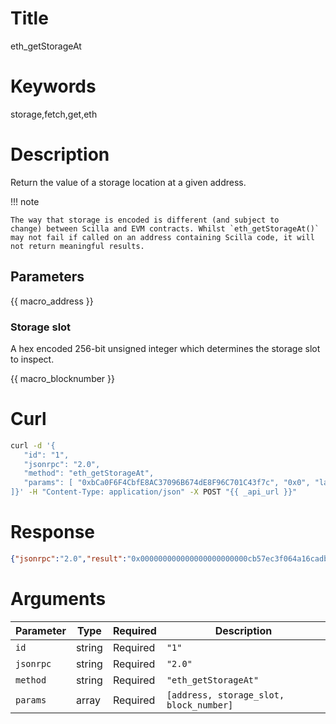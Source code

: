 # Title

eth_getStorageAt

# Keywords

storage,fetch,get,eth

# Description

Return the value of a storage location at a given address.


!!! note

    The way that storage is encoded is different (and subject to
    change) between Scilla and EVM contracts. Whilst `eth_getStorageAt()`
    may not fail if called on an address containing Scilla code, it will
    not return meaningful results.

## Parameters

{{ macro_address }}

### Storage slot

A hex encoded 256-bit unsigned integer which determines the storage slot to inspect.

{{ macro_blocknumber }}

# Curl

```sh
curl -d '{
   "id": "1",
   "jsonrpc": "2.0",
   "method": "eth_getStorageAt",
   "params": [ "0xbCa0F6F4CbfE8AC37096B674dE8F96C701C43f7c", "0x0", "latest" 
]}' -H "Content-Type: application/json" -X POST "{{ _api_url }}"
```

# Response

```json
{"jsonrpc":"2.0","result":"0x000000000000000000000000cb57ec3f064a16cadb36c7c712f4c9fa62b77415","id":"1"}
```

# Arguments

| Parameter | Type   | Required | Description               |
|-----------|--------|----------|---------------------------|
| `id`      | string | Required | `"1"`                     |
| `jsonrpc` | string | Required | `"2.0"`                   |
| `method`  | string | Required | `"eth_getStorageAt"`              |
| `params`  | array  | Required | `[address, storage_slot, block_number]` |



